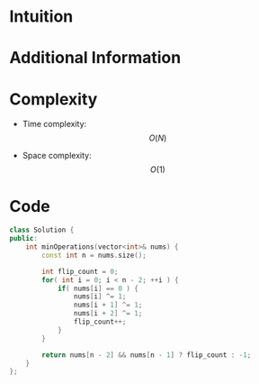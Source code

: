 # Intuition

# Additional Information

# Complexity
- Time complexity: $$O(N)$$
<!-- Add your time complexity here, e.g. $$O(n)$$ -->

- Space complexity: $$O(1)$$
<!-- Add your space complexity here, e.g. $$O(n)$$ -->

# Code
```cpp
class Solution {
public:
    int minOperations(vector<int>& nums) {
        const int n = nums.size();

        int flip_count = 0;
        for( int i = 0; i < n - 2; ++i ) {
            if( nums[i] == 0 ) {
                nums[i] ^= 1;
                nums[i + 1] ^= 1;
                nums[i + 2] ^= 1;
                flip_count++;
            }
        }

        return nums[n - 2] && nums[n - 1] ? flip_count : -1;
    }
};
```
